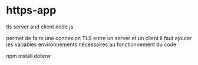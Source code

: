 # https-app
 tls server and client node js

permet de faire une connexion TLS entre un server et un client 
il faut ajouter les variables environnements nécessaires au fonctionnement du code

npm install dotenv
